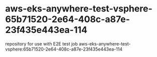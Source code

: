 # aws-eks-anywhere-test-vsphere-65b71520-2e64-408c-a87e-23f435e443ea-114
repository for use with E2E test job aws-eks-anywhere-test-vsphere:65b71520-2e64-408c-a87e-23f435e443ea-114
